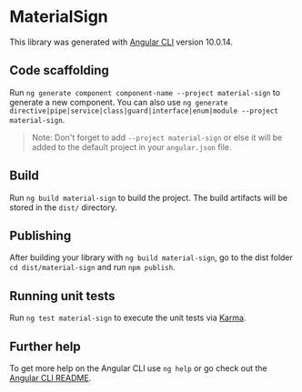 # MaterialSign

This library was generated with [Angular CLI](https://github.com/angular/angular-cli) version 10.0.14.

## Code scaffolding

Run `ng generate component component-name --project material-sign` to generate a new component. You can also use `ng generate directive|pipe|service|class|guard|interface|enum|module --project material-sign`.
> Note: Don't forget to add `--project material-sign` or else it will be added to the default project in your `angular.json` file. 

## Build

Run `ng build material-sign` to build the project. The build artifacts will be stored in the `dist/` directory.

## Publishing

After building your library with `ng build material-sign`, go to the dist folder `cd dist/material-sign` and run `npm publish`.

## Running unit tests

Run `ng test material-sign` to execute the unit tests via [Karma](https://karma-runner.github.io).

## Further help

To get more help on the Angular CLI use `ng help` or go check out the [Angular CLI README](https://github.com/angular/angular-cli/blob/master/README.md).
